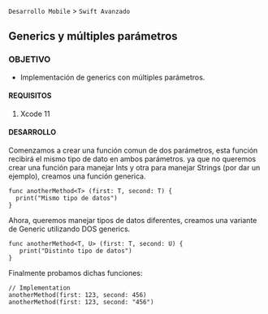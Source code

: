 `Desarrollo Mobile` > `Swift Avanzado`

## Generics y múltiples parámetros

### OBJETIVO

- Implementación de generics con múltiples parámetros.

#### REQUISITOS

1. Xcode 11

#### DESARROLLO

Comenzamos a crear una función comun de dos parámetros, esta función recibirá el mismo tipo de dato en ambos parámetros. ya que no queremos crear una función para manejar Ints y otra para manejar Strings (por dar un ejemplo), creamos una función generica.

```
func anotherMethod<T> (first: T, second: T) {
  print("Mismo tipo de datos")
}
```

Ahora, queremos manejar tipos de datos diferentes, creamos una variante de Generic utilizando DOS generics.

```
func anotherMethod<T, U> (first: T, second: U) {
   print("Distinto tipo de datos")
}
```

Finalmente probamos dichas funciones:

```
// Implementation
anotherMethod(first: 123, second: 456)
anotherMethod(first: 123, second: "456")
```

